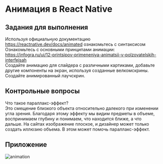 # Анимация в React Native
## Задания для выполнения
Используя официальную документацию https://reactnative.dev/docs/animated ознакомьтесь с синтаксисом  
Ознакомьтесь с основными принципами анимации: https://infogra.ru/ui/12-printsipov-primeneniya-animatsii-v-polzovatelskih-interfejsah  
Создайте анимацию для слайдера с различными картиками, добавьте другие компоненты на экран, используя созданные велкомскрины.   
Создайте анимированный лаучскрин.  
## Контрольные вопросы
Что такое параллакс-эффект?  
Это смещение близкого объекта относительно далекого при изменении угла зрения. Благодаря этому эффекту мы видим предметы в объеме, воспринимаем глубину и понимаем, что находится ближе, а что дальше. На сайтах изображение плоское, и дизайнер может только создать иллюзию объема. В этом может помочь параллакс-эффект.  
## Приложение
![animation](https://user-images.githubusercontent.com/70998859/163562201-2f82f8e9-cd20-4289-8312-8f28d28cd7af.gif)
